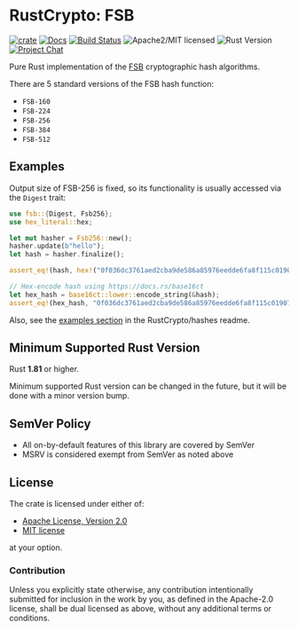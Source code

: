# RustCrypto: FSB

[![crate][crate-image]][crate-link]
[![Docs][docs-image]][docs-link]
[![Build Status][build-image]][build-link]
![Apache2/MIT licensed][license-image]
![Rust Version][rustc-image]
[![Project Chat][chat-image]][chat-link]

Pure Rust implementation of the [FSB] cryptographic hash algorithms.

There are 5 standard versions of the FSB hash function:

* `FSB-160`
* `FSB-224`
* `FSB-256`
* `FSB-384`
* `FSB-512`

## Examples

Output size of FSB-256 is fixed, so its functionality is usually
accessed via the `Digest` trait:

```rust
use fsb::{Digest, Fsb256};
use hex_literal::hex;

let mut hasher = Fsb256::new();
hasher.update(b"hello");
let hash = hasher.finalize();

assert_eq!(hash, hex!("0f036dc3761aed2cba9de586a85976eedde6fa8f115c0190763decc02f28edbc"));

// Hex-encode hash using https://docs.rs/base16ct
let hex_hash = base16ct::lower::encode_string(&hash);
assert_eq!(hex_hash, "0f036dc3761aed2cba9de586a85976eedde6fa8f115c0190763decc02f28edbc");
```

Also, see the [examples section] in the RustCrypto/hashes readme.

## Minimum Supported Rust Version

Rust **1.81** or higher.

Minimum supported Rust version can be changed in the future, but it will be
done with a minor version bump.

## SemVer Policy

- All on-by-default features of this library are covered by SemVer
- MSRV is considered exempt from SemVer as noted above

## License

The crate is licensed under either of:

* [Apache License, Version 2.0](http://www.apache.org/licenses/LICENSE-2.0)
* [MIT license](http://opensource.org/licenses/MIT)

at your option.

### Contribution

Unless you explicitly state otherwise, any contribution intentionally submitted
for inclusion in the work by you, as defined in the Apache-2.0 license, shall be
dual licensed as above, without any additional terms or conditions.

[//]: # (badges)

[crate-image]: https://img.shields.io/crates/v/fsb.svg
[crate-link]: https://crates.io/crates/fsb
[docs-image]: https://docs.rs/fsb/badge.svg
[docs-link]: https://docs.rs/fsb/
[license-image]: https://img.shields.io/badge/license-Apache2.0/MIT-blue.svg
[chat-image]: https://img.shields.io/badge/zulip-join_chat-blue.svg
[chat-link]: https://rustcrypto.zulipchat.com/#narrow/stream/260041-hashes
[rustc-image]: https://img.shields.io/badge/rustc-1.81+-blue.svg
[build-image]: https://github.com/RustCrypto/hashes/workflows/fsb/badge.svg?branch=master
[build-link]: https://github.com/RustCrypto/hashes/actions?query=workflow%3Afsb

[//]: # (general links)

[FSB]: https://www.paris.inria.fr/secret/CBCrypto/index.php?pg=fsb
[examples section]: https://github.com/RustCrypto/hashes#Examples
